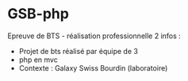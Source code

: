 # GSB-php
Epreuve de BTS - réalisation professionnelle 2 
infos :
* Projet de bts réalisé par équipe de 3 
* php en mvc
* Contexte : Galaxy Swiss Bourdin (laboratoire)
